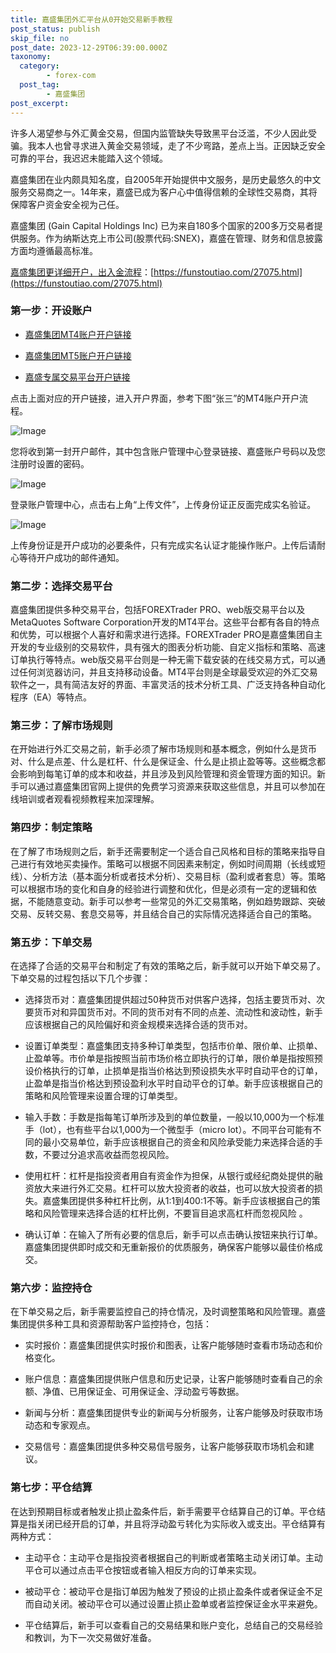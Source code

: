 ```yaml
---
title: 嘉盛集团外汇平台从0开始交易新手教程
post_status: publish
skip_file: no
post_date: 2023-12-29T06:39:00.000Z
taxonomy:
  category:
        - forex-com
  post_tag:
        - 嘉盛集团
post_excerpt: 
---
```

许多人渴望参与外汇黄金交易，但国内监管缺失导致黑平台泛滥，不少人因此受骗。我本人也曾寻求进入黄金交易领域，走了不少弯路，差点上当。正因缺乏安全可靠的平台，我迟迟未能踏入这个领域。

嘉盛集团在业内颇具知名度，自2005年开始提供中文服务，是历史最悠久的中文服务交易商之一。14年来，嘉盛已成为客户心中值得信赖的全球性交易商，其将保障客户资金安全视为己任。

嘉盛集团 (Gain Capital Holdings Inc) 已为来自180多个国家的200多万交易者提供服务。作为纳斯达克上市公司(股票代码:SNEX)，嘉盛在管理、财务和信息披露方面均遵循最高标准。

[嘉盛集团更详细开户，出入金流程](https://funstoutiao.com/27075.html)：[https://funstoutiao.com/27075.html](https://funstoutiao.com/27075.html)

### 第一步：开设账户

* [嘉盛集团MT4账户开户链接](https://s.ssgg.net/jsmt4)

* [嘉盛集团MT5账户开户链接](https://s.ssgg.net/jsmt5)

* [嘉盛专属交易平台开户链接](https://s.ssgg.net/js)

点击上面对应的开户链接，进入开户界面，参考下图“张三”的MT4账户开户流程。

![Image](https://prod-files-secure.s3.us-west-2.amazonaws.com/39ed1227-6d7d-4570-be36-9ccd4a2c4241/7a167aea-686b-400d-af59-4e18eb607a40/640.png?X-Amz-Algorithm=AWS4-HMAC-SHA256&X-Amz-Content-Sha256=UNSIGNED-PAYLOAD&X-Amz-Credential=ASIAZI2LB4666IDY4WBK%2F20250306%2Fus-west-2%2Fs3%2Faws4_request&X-Amz-Date=20250306T101310Z&X-Amz-Expires=3600&X-Amz-Security-Token=IQoJb3JpZ2luX2VjEOL%2F%2F%2F%2F%2F%2F%2F%2F%2F%2FwEaCXVzLXdlc3QtMiJHMEUCIQCKFayFtW83ZenUGR4KrYJoRkCg21DxOLaNiNXE6ZV95gIgRMLufr4uWpk7KEHXLv1Q5kTX6Xgx%2B5YQZczn0ThM6EQq%2FwMIKhAAGgw2Mzc0MjMxODM4MDUiDJKZLJgTE3MgsDEyRCrcA4HMWjSqWO8KGtNTvxsSTB0a1hyzvq2g9vkVGOkrUuVfub7js16IWp3L%2Fq97rAVxbcFPb7x1KRmWUKaoW%2BQEsJ0lMa0QMUY%2Bb4OTsCtysQ1xJk9OXr%2FQ2a1aEKEdjBS8m25GrOdnS%2B2ba4bFe01Im7qip62K%2Bmqzz6F69m%2FQnl33975s%2F1xqRv7K7%2F4UgawmU18f9l%2BQrsaXQ9waxhF6LsN6QEHhyeyX1RVxS%2F6ByixjEJGnJwJp8m9zpqbzV6YLOhJL6%2BeMRuy%2BjU54uNjIIx4PrrmBB%2FplS6tAD7B1JA1hMGKMGYl%2FeIOcqndDPmud73OZdHRy7ZkqB6Dy4aJw%2BOPzvlxZ0RB8jxbMvyxPWTwYSJjXVzbMndS3ihRxrNGrpAb2Wp0SWKn3OE7Q5nwHX8%2Brd6lh%2BlDeyM1mBjtjqkJ9%2FoJch3ruXWkZYClihLF08X7HMwJLEklF32ikvIbifl%2FJxJUjN3q00rhqL8hh%2BQc1LgcDgrqK4RNn%2BDknjSXeL8xXBdhK4JbprDe9RuJoyRBcrC3%2FZSjHy6reNbLBKlaSLFyyk5K2eJGiMacDvetEZmFt6%2FdPVcovELxv7oxnWODVn%2BudCaxtB4FiHpyXCV71S4SykzzZUMwBdhkzMLfRpb4GOqUB2KstdMa0icN59AqqCHpOUi%2B%2BpBnBo9m21mjQtsLQUkgPwTJ3sO8AHrmu5dfNAIUCu6Pi1jshTPy%2FR5bOfaNAGw59rSohrplJGHUF4kX%2BwCq4b0WwFYzEhgzdzz%2BJlme3R1bLPGPsLhflFGLGh4BUY6DS9QfNn5SVnUsbm7igGwW018Fa4qzk4vpFsT6s4Nl5nq7v5SkuB5Zx179wclXvaIxH%2B0zU&X-Amz-Signature=fbd8566d2901c44ea14cfc8eed408d84c38b3b92e27a9ec75877ad489fcfb2ff&X-Amz-SignedHeaders=host&x-id=GetObject)

您将收到第一封开户邮件，其中包含账户管理中心登录链接、嘉盛账户号码以及您注册时设置的密码。

![Image](https://prod-files-secure.s3.us-west-2.amazonaws.com/39ed1227-6d7d-4570-be36-9ccd4a2c4241/eaa1c6b3-2877-4284-a0e1-530e222c27fb/image.png?X-Amz-Algorithm=AWS4-HMAC-SHA256&X-Amz-Content-Sha256=UNSIGNED-PAYLOAD&X-Amz-Credential=ASIAZI2LB4666IDY4WBK%2F20250306%2Fus-west-2%2Fs3%2Faws4_request&X-Amz-Date=20250306T101310Z&X-Amz-Expires=3600&X-Amz-Security-Token=IQoJb3JpZ2luX2VjEOL%2F%2F%2F%2F%2F%2F%2F%2F%2F%2FwEaCXVzLXdlc3QtMiJHMEUCIQCKFayFtW83ZenUGR4KrYJoRkCg21DxOLaNiNXE6ZV95gIgRMLufr4uWpk7KEHXLv1Q5kTX6Xgx%2B5YQZczn0ThM6EQq%2FwMIKhAAGgw2Mzc0MjMxODM4MDUiDJKZLJgTE3MgsDEyRCrcA4HMWjSqWO8KGtNTvxsSTB0a1hyzvq2g9vkVGOkrUuVfub7js16IWp3L%2Fq97rAVxbcFPb7x1KRmWUKaoW%2BQEsJ0lMa0QMUY%2Bb4OTsCtysQ1xJk9OXr%2FQ2a1aEKEdjBS8m25GrOdnS%2B2ba4bFe01Im7qip62K%2Bmqzz6F69m%2FQnl33975s%2F1xqRv7K7%2F4UgawmU18f9l%2BQrsaXQ9waxhF6LsN6QEHhyeyX1RVxS%2F6ByixjEJGnJwJp8m9zpqbzV6YLOhJL6%2BeMRuy%2BjU54uNjIIx4PrrmBB%2FplS6tAD7B1JA1hMGKMGYl%2FeIOcqndDPmud73OZdHRy7ZkqB6Dy4aJw%2BOPzvlxZ0RB8jxbMvyxPWTwYSJjXVzbMndS3ihRxrNGrpAb2Wp0SWKn3OE7Q5nwHX8%2Brd6lh%2BlDeyM1mBjtjqkJ9%2FoJch3ruXWkZYClihLF08X7HMwJLEklF32ikvIbifl%2FJxJUjN3q00rhqL8hh%2BQc1LgcDgrqK4RNn%2BDknjSXeL8xXBdhK4JbprDe9RuJoyRBcrC3%2FZSjHy6reNbLBKlaSLFyyk5K2eJGiMacDvetEZmFt6%2FdPVcovELxv7oxnWODVn%2BudCaxtB4FiHpyXCV71S4SykzzZUMwBdhkzMLfRpb4GOqUB2KstdMa0icN59AqqCHpOUi%2B%2BpBnBo9m21mjQtsLQUkgPwTJ3sO8AHrmu5dfNAIUCu6Pi1jshTPy%2FR5bOfaNAGw59rSohrplJGHUF4kX%2BwCq4b0WwFYzEhgzdzz%2BJlme3R1bLPGPsLhflFGLGh4BUY6DS9QfNn5SVnUsbm7igGwW018Fa4qzk4vpFsT6s4Nl5nq7v5SkuB5Zx179wclXvaIxH%2B0zU&X-Amz-Signature=b036bee603ff3d542e3af293ba3a2c3cf23c159a3611a2d4c5fe9805619053cd&X-Amz-SignedHeaders=host&x-id=GetObject)

登录账户管理中心，点击右上角“上传文件”，上传身份证正反面完成实名验证。

![Image](https://prod-files-secure.s3.us-west-2.amazonaws.com/39ed1227-6d7d-4570-be36-9ccd4a2c4241/54090639-09fc-46b4-a135-e0289f707147/image.png?X-Amz-Algorithm=AWS4-HMAC-SHA256&X-Amz-Content-Sha256=UNSIGNED-PAYLOAD&X-Amz-Credential=ASIAZI2LB4666IDY4WBK%2F20250306%2Fus-west-2%2Fs3%2Faws4_request&X-Amz-Date=20250306T101310Z&X-Amz-Expires=3600&X-Amz-Security-Token=IQoJb3JpZ2luX2VjEOL%2F%2F%2F%2F%2F%2F%2F%2F%2F%2FwEaCXVzLXdlc3QtMiJHMEUCIQCKFayFtW83ZenUGR4KrYJoRkCg21DxOLaNiNXE6ZV95gIgRMLufr4uWpk7KEHXLv1Q5kTX6Xgx%2B5YQZczn0ThM6EQq%2FwMIKhAAGgw2Mzc0MjMxODM4MDUiDJKZLJgTE3MgsDEyRCrcA4HMWjSqWO8KGtNTvxsSTB0a1hyzvq2g9vkVGOkrUuVfub7js16IWp3L%2Fq97rAVxbcFPb7x1KRmWUKaoW%2BQEsJ0lMa0QMUY%2Bb4OTsCtysQ1xJk9OXr%2FQ2a1aEKEdjBS8m25GrOdnS%2B2ba4bFe01Im7qip62K%2Bmqzz6F69m%2FQnl33975s%2F1xqRv7K7%2F4UgawmU18f9l%2BQrsaXQ9waxhF6LsN6QEHhyeyX1RVxS%2F6ByixjEJGnJwJp8m9zpqbzV6YLOhJL6%2BeMRuy%2BjU54uNjIIx4PrrmBB%2FplS6tAD7B1JA1hMGKMGYl%2FeIOcqndDPmud73OZdHRy7ZkqB6Dy4aJw%2BOPzvlxZ0RB8jxbMvyxPWTwYSJjXVzbMndS3ihRxrNGrpAb2Wp0SWKn3OE7Q5nwHX8%2Brd6lh%2BlDeyM1mBjtjqkJ9%2FoJch3ruXWkZYClihLF08X7HMwJLEklF32ikvIbifl%2FJxJUjN3q00rhqL8hh%2BQc1LgcDgrqK4RNn%2BDknjSXeL8xXBdhK4JbprDe9RuJoyRBcrC3%2FZSjHy6reNbLBKlaSLFyyk5K2eJGiMacDvetEZmFt6%2FdPVcovELxv7oxnWODVn%2BudCaxtB4FiHpyXCV71S4SykzzZUMwBdhkzMLfRpb4GOqUB2KstdMa0icN59AqqCHpOUi%2B%2BpBnBo9m21mjQtsLQUkgPwTJ3sO8AHrmu5dfNAIUCu6Pi1jshTPy%2FR5bOfaNAGw59rSohrplJGHUF4kX%2BwCq4b0WwFYzEhgzdzz%2BJlme3R1bLPGPsLhflFGLGh4BUY6DS9QfNn5SVnUsbm7igGwW018Fa4qzk4vpFsT6s4Nl5nq7v5SkuB5Zx179wclXvaIxH%2B0zU&X-Amz-Signature=3e63d96d1257e3106857b383470eae7a25e1b45c9a2575934bf9cdfe78cd8e1e&X-Amz-SignedHeaders=host&x-id=GetObject)

上传身份证是开户成功的必要条件，只有完成实名认证才能操作账户。上传后请耐心等待开户成功的邮件通知。

### 第二步：选择交易平台

嘉盛集团提供多种交易平台，包括FOREXTrader PRO、web版交易平台以及MetaQuotes Software Corporation开发的MT4平台。这些平台都有各自的特点和优势，可以根据个人喜好和需求进行选择。FOREXTrader PRO是嘉盛集团自主开发的专业级别的交易软件，具有强大的图表分析功能、自定义指标和策略、高速订单执行等特点。web版交易平台则是一种无需下载安装的在线交易方式，可以通过任何浏览器访问，并且支持移动设备。MT4平台则是全球最受欢迎的外汇交易软件之一，具有简洁友好的界面、丰富灵活的技术分析工具、广泛支持各种自动化程序（EA）等特点。

### 第三步：了解市场规则

在开始进行外汇交易之前，新手必须了解市场规则和基本概念，例如什么是货币对、什么是点差、什么是杠杆、什么是保证金、什么是止损止盈等等。这些概念都会影响到每笔订单的成本和收益，并且涉及到风险管理和资金管理方面的知识。新手可以通过嘉盛集团官网上提供的免费学习资源来获取这些信息，并且可以参加在线培训或者观看视频教程来加深理解。

### 第四步：制定策略

在了解了市场规则之后，新手还需要制定一个适合自己风格和目标的策略来指导自己进行有效地买卖操作。策略可以根据不同因素来制定，例如时间周期（长线或短线）、分析方法（基本面分析或者技术分析）、交易目标（盈利或者套息）等。策略可以根据市场的变化和自身的经验进行调整和优化，但是必须有一定的逻辑和依据，不能随意变动。新手可以参考一些常见的外汇交易策略，例如趋势跟踪、突破交易、反转交易、套息交易等，并且结合自己的实际情况选择适合自己的策略。

### 第五步：下单交易

在选择了合适的交易平台和制定了有效的策略之后，新手就可以开始下单交易了。下单交易的过程包括以下几个步骤：

* 选择货币对：嘉盛集团提供超过50种货币对供客户选择，包括主要货币对、次要货币对和异国货币对。不同的货币对有不同的点差、流动性和波动性，新手应该根据自己的风险偏好和资金规模来选择合适的货币对。

* 设置订单类型：嘉盛集团支持多种订单类型，包括市价单、限价单、止损单、止盈单等。市价单是指按照当前市场价格立即执行的订单，限价单是指按照预设价格执行的订单，止损单是指当价格达到预设损失水平时自动平仓的订单，止盈单是指当价格达到预设盈利水平时自动平仓的订单。新手应该根据自己的策略和风险管理来设置合理的订单类型。

* 输入手数：手数是指每笔订单所涉及到的单位数量，一般以10,000为一个标准手（lot），也有些平台以1,000为一个微型手（micro lot）。不同平台可能有不同的最小交易单位，新手应该根据自己的资金和风险承受能力来选择合适的手数，不要过分追求高收益而忽视风险。

* 使用杠杆：杠杆是指投资者用自有资金作为担保，从银行或经纪商处提供的融资放大来进行外汇交易。杠杆可以放大投资者的收益，也可以放大投资者的损失。嘉盛集团提供多种杠杆比例，从1:1到400:1不等。新手应该根据自己的策略和风险管理来选择合适的杠杆比例，不要盲目追求高杠杆而忽视风险 。

* 确认订单：在输入了所有必要的信息后，新手可以点击确认按钮来执行订单。嘉盛集团提供即时成交和无重新报价的优质服务，确保客户能够以最佳价格成交。

### 第六步：监控持仓

在下单交易之后，新手需要监控自己的持仓情况，及时调整策略和风险管理。嘉盛集团提供多种工具和资源帮助客户监控持仓，包括：

* 实时报价：嘉盛集团提供实时报价和图表，让客户能够随时查看市场动态和价格变化。

* 账户信息：嘉盛集团提供账户信息和历史记录，让客户能够随时查看自己的余额、净值、已用保证金、可用保证金、浮动盈亏等数据。

* 新闻与分析：嘉盛集团提供专业的新闻与分析服务，让客户能够及时获取市场动态和专家观点。

* 交易信号：嘉盛集团提供多种交易信号服务，让客户能够获取市场机会和建议。

### 第七步：平仓结算

在达到预期目标或者触发止损止盈条件后，新手需要平仓结算自己的订单。平仓结算是指关闭已经开启的订单，并且将浮动盈亏转化为实际收入或支出。平仓结算有两种方式：

* 主动平仓：主动平仓是指投资者根据自己的判断或者策略主动关闭订单。主动平仓可以通过点击平仓按钮或者输入相反方向的订单来实现。

* 被动平仓：被动平仓是指订单因为触发了预设的止损止盈条件或者保证金不足而自动关闭。被动平仓可以通过设置止损止盈单或者监控保证金水平来避免。

* 平仓结算后，新手可以查看自己的交易结果和账户变化，总结自己的交易经验和教训，为下一次交易做好准备。